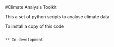 #Climate Analysis Toolkit

This a set of python scripts to analyse climate data

To install a copy of this code 

```git pull

** In development
